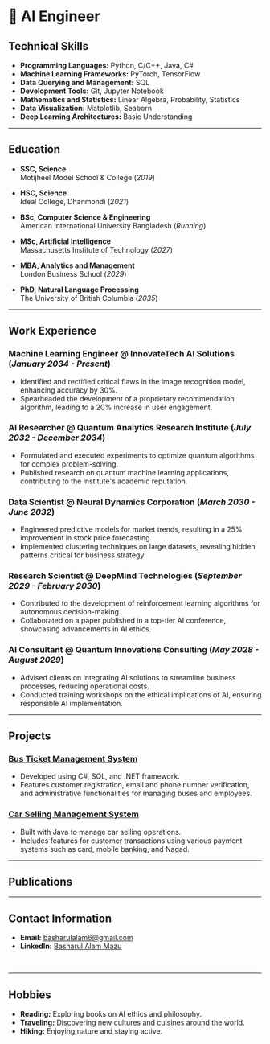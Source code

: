 # 🚀 AI Engineer

## Technical Skills
- **Programming Languages:** Python, C/C++, Java, C#
- **Machine Learning Frameworks:** PyTorch, TensorFlow
- **Data Querying and Management:** SQL
- **Development Tools:** Git, Jupyter Notebook
- **Mathematics and Statistics:** Linear Algebra, Probability, Statistics
- **Data Visualization:** Matplotlib, Seaborn
- **Deep Learning Architectures:** Basic Understanding

---

## Education
- **SSC, Science**  
  Motijheel Model School & College (_2019_)

- **HSC, Science**  
  Ideal College, Dhanmondi (_2021_)

- **BSc, Computer Science & Engineering**  
  American International University Bangladesh (_Running_)

- **MSc, Artificial Intelligence**  
  Massachusetts Institute of Technology (_2027_)

- **MBA, Analytics and Management**  
  London Business School (_2029_)

- **PhD, Natural Language Processing**  
  The University of British Columbia (_2035_)

---

## Work Experience
### Machine Learning Engineer @ InnovateTech AI Solutions (_January 2034 - Present_)
- Identified and rectified critical flaws in the image recognition model, enhancing accuracy by 30%.
- Spearheaded the development of a proprietary recommendation algorithm, leading to a 20% increase in user engagement.

### AI Researcher @ Quantum Analytics Research Institute (_July 2032 - December 2034_)
- Formulated and executed experiments to optimize quantum algorithms for complex problem-solving.
- Published research on quantum machine learning applications, contributing to the institute's academic reputation.

### Data Scientist @ Neural Dynamics Corporation (_March 2030 - June 2032_)
- Engineered predictive models for market trends, resulting in a 25% improvement in stock price forecasting.
- Implemented clustering techniques on large datasets, revealing hidden patterns critical for business strategy.

### Research Scientist @ DeepMind Technologies (_September 2029 - February 2030_)
- Contributed to the development of reinforcement learning algorithms for autonomous decision-making.
- Collaborated on a paper published in a top-tier AI conference, showcasing advancements in AI ethics.

### AI Consultant @ Quantum Innovations Consulting (_May 2028 - August 2029_)
- Advised clients on integrating AI solutions to streamline business processes, reducing operational costs.
- Conducted training workshops on the ethical implications of AI, ensuring responsible AI implementation.

---

## Projects
### [Bus Ticket Management System](https://github.com/Basharul2002/VOVO)
- Developed using C#, SQL, and .NET framework.
- Features customer registration, email and phone number verification, and administrative functionalities for managing buses and employees.

### [Car Selling Management System](https://github.com/Basharul2002/Prestige-Motor-Sales)
- Built with Java to manage car selling operations.
- Includes features for customer transactions using various payment systems such as card, mobile banking, and Nagad.

---

## Publications

---

## Contact Information
- **Email:** [basharulalam6@gmail.com](mailto:basharulalam6@gmail.com)
- **LinkedIn:** [Basharul Alam Mazu](https://www.linkedin.com/in/basharul-alam-mazu-361464267/)

<br>

---

## Hobbies
- **Reading:** Exploring books on AI ethics and philosophy.
  <br>
- **Traveling:** Discovering new cultures and cuisines around the world.
  <br>
- **Hiking:** Enjoying nature and staying active.
